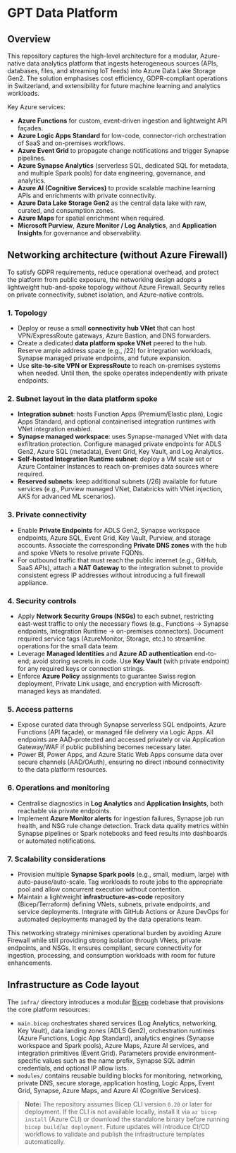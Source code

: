 # GPT Data Platform

## Overview
This repository captures the high-level architecture for a modular, Azure-native data analytics platform that ingests heterogeneous sources (APIs, databases, files, and streaming IoT feeds) into Azure Data Lake Storage Gen2. The solution emphasises cost efficiency, GDPR-compliant operations in Switzerland, and extensibility for future machine learning and analytics workloads.

Key Azure services:
- **Azure Functions** for custom, event-driven ingestion and lightweight API façades.
- **Azure Logic Apps Standard** for low-code, connector-rich orchestration of SaaS and on-premises workflows.
- **Azure Event Grid** to propagate change notifications and trigger Synapse pipelines.
- **Azure Synapse Analytics** (serverless SQL, dedicated SQL for metadata, and multiple Spark pools) for data engineering, governance, and analytics.
- **Azure AI (Cognitive Services)** to provide scalable machine learning APIs and enrichments with private connectivity.
- **Azure Data Lake Storage Gen2** as the central data lake with raw, curated, and consumption zones.
- **Azure Maps** for spatial enrichment when required.
- **Microsoft Purview**, **Azure Monitor / Log Analytics**, and **Application Insights** for governance and observability.

## Networking architecture (without Azure Firewall)
To satisfy GDPR requirements, reduce operational overhead, and protect the platform from public exposure, the networking design adopts a lightweight hub-and-spoke topology without Azure Firewall. Security relies on private connectivity, subnet isolation, and Azure-native controls.

### 1. Topology
- Deploy or reuse a small **connectivity hub VNet** that can host VPN/ExpressRoute gateways, Azure Bastion, and DNS forwarders.
- Create a dedicated **data platform spoke VNet** peered to the hub. Reserve ample address space (e.g., /22) for integration workloads, Synapse managed private endpoints, and future expansion.
- Use **site-to-site VPN or ExpressRoute** to reach on-premises systems when needed. Until then, the spoke operates independently with private endpoints.

### 2. Subnet layout in the data platform spoke
- **Integration subnet**: hosts Function Apps (Premium/Elastic plan), Logic Apps Standard, and optional containerised integration runtimes with VNet integration enabled.
- **Synapse managed workspace**: uses Synapse-managed VNet with data exfiltration protection. Configure managed private endpoints for ADLS Gen2, Azure SQL (metadata), Event Grid, Key Vault, and Log Analytics.
- **Self-hosted Integration Runtime subnet**: deploy a VM scale set or Azure Container Instances to reach on-premises data sources where required.
- **Reserved subnets**: keep additional subnets (/26) available for future services (e.g., Purview managed VNet, Databricks with VNet injection, AKS for advanced ML scenarios).

### 3. Private connectivity
- Enable **Private Endpoints** for ADLS Gen2, Synapse workspace endpoints, Azure SQL, Event Grid, Key Vault, Purview, and storage accounts. Associate the corresponding **Private DNS zones** with the hub and spoke VNets to resolve private FQDNs.
- For outbound traffic that must reach the public internet (e.g., GitHub, SaaS APIs), attach a **NAT Gateway** to the integration subnet to provide consistent egress IP addresses without introducing a full firewall appliance.

### 4. Security controls
- Apply **Network Security Groups (NSGs)** to each subnet, restricting east-west traffic to only the necessary flows (e.g., Functions → Synapse endpoints, Integration Runtime → on-premises connectors). Document required service tags (AzureMonitor, Storage, etc.) to streamline operations for the small data team.
- Leverage **Managed Identities** and **Azure AD authentication** end-to-end; avoid storing secrets in code. Use **Key Vault** (with private endpoint) for any required keys or connection strings.
- Enforce **Azure Policy** assignments to guarantee Swiss region deployment, Private Link usage, and encryption with Microsoft-managed keys as mandated.

### 5. Access patterns
- Expose curated data through Synapse serverless SQL endpoints, Azure Functions (API façade), or managed file delivery via Logic Apps. All endpoints are AAD-protected and accessed privately or via Application Gateway/WAF if public publishing becomes necessary later.
- Power BI, Power Apps, and Azure Static Web Apps consume data over secure channels (AAD/OAuth), ensuring no direct inbound connectivity to the data platform resources.

### 6. Operations and monitoring
- Centralise diagnostics in **Log Analytics** and **Application Insights**, both reachable via private endpoints.
- Implement **Azure Monitor alerts** for ingestion failures, Synapse job run health, and NSG rule change detection. Track data quality metrics within Synapse pipelines or Spark notebooks and feed results into dashboards or automated notifications.

### 7. Scalability considerations
- Provision multiple **Synapse Spark pools** (e.g., small, medium, large) with auto-pause/auto-scale. Tag workloads to route jobs to the appropriate pool and allow concurrent execution without contention.
- Maintain a lightweight **infrastructure-as-code** repository (Bicep/Terraform) defining VNets, subnets, private endpoints, and service deployments. Integrate with GitHub Actions or Azure DevOps for automated deployments managed by the data operations team.

This networking strategy minimises operational burden by avoiding Azure Firewall while still providing strong isolation through VNets, private endpoints, and NSGs. It ensures compliant, secure connectivity for ingestion, processing, and consumption workloads with room for future enhancements.

## Infrastructure as Code layout

The `infra/` directory introduces a modular [Bicep](https://learn.microsoft.com/azure/azure-resource-manager/bicep/overview) codebase that provisions the core platform resources:

- `main.bicep` orchestrates shared services (Log Analytics, networking, Key Vault), data landing zones (ADLS Gen2), orchestration runtimes (Azure Functions, Logic App Standard), analytics engines (Synapse workspace and Spark pools), Azure Maps, Azure AI services, and integration primitives (Event Grid). Parameters provide environment-specific values such as the name prefix, Synapse SQL admin credentials, and optional IP allow lists.
- `modules/` contains reusable building blocks for monitoring, networking, private DNS, secure storage, application hosting, Logic Apps, Event Grid, Synapse, Azure Maps, and Azure AI (Cognitive Services).

> **Note:** The repository assumes Bicep CLI version `0.20` or later for deployment. If the CLI is not available locally, install it via `az bicep install` (Azure CLI) or download the standalone binary before running `bicep build`/`az deployment`. Future updates will introduce CI/CD workflows to validate and publish the infrastructure templates automatically.
